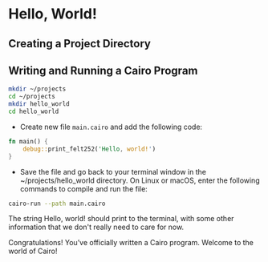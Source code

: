 # Hello, World!

## Creating a Project Directory

## Writing and Running a Cairo Program

```bash
mkdir ~/projects
cd ~/projects
mkdir hello_world
cd hello_world
```

- Create new file `main.cairo` and add the following code:

```rust
fn main() {
    debug::print_felt252('Hello, world!')
}
```

- Save the file and go back to your terminal window in the ~/projects/hello_world directory. On Linux or macOS, enter the following commands to compile and run the file:

```bash
cairo-run --path main.cairo
```

The string Hello, world! should print to the terminal, with some other information that we don't really need to care for now.

Congratulations! You’ve officially written a Cairo program. Welcome to the world of Cairo!
